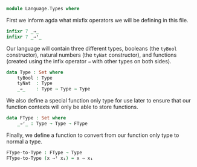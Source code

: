 ```agda
module Language.Types where
```

First we inform agda what mixfix operators we will be defining in this file.
```agda
infixr 7 _⇒_
infixr 7 _⇒ᶠ_
```

Our language will contain three different types, booleans
(the `tyBool` constructor), natural numbers (the `tyNat` constructor), and 
functions (created using the infix operator `⇒` with other types on both sides).
```agda
data Type : Set where
    tyBool : Type
    tyNat  : Type
    _⇒_    : Type → Type → Type
```

We also define a special function only type for use later to ensure that our
function contexts will only be able to store functions.
```agda
data FType : Set where
    _⇒ᶠ_ : Type → Type → FType
```

Finally, we define a function to convert from our function only type to normal a
type.
```agda
FType-to-Type : FType → Type
FType-to-Type (x ⇒ᶠ x₁) = x ⇒ x₁
```

